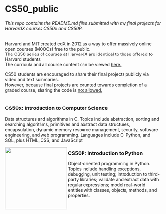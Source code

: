 # CS50_public

###### This repo contains the README.md files submitted with my final projects for HarvardX courses CS50x and CS50P.  
    
Harvard and MIT created edX in 2012 as a way to offer massively online open courses (MOOCs) free to the public.  
The CS50 series of courses at HarvardX are identical to those offered to Harvard students.  
The curricula and all course content can be viewed <a href="https://cs50.harvard.edu/x/2024/courses/" > here. </a>

CS50 students are encouraged to share their final projects publicly via video and text summaries.  
However, because final projects are counted towards completion of a graded course, sharing the code is <a href="https://cs50.harvard.edu/x/2024/honesty/" title="Academic integrity statement and details"> not allowed. </a>  
<br>


### CS50x: Introduction to Computer Science

Data structures and algorithms in C. 
Topics include abstraction, sorting and searching algorithms, primitives and abstract data structures, encapsulation, dynamic memory resource management, security, software engineering, and web programming. Languages include C, Python, and SQL, plus HTML, CSS, and JavaScript.

<img src = "https://certificates.cs50.io/a55d244c-46c3-4ba2-ac7e-ab521c5d7189.png?size=100x" width=200 align=left alt="" title="Certificate of Completion CS50x"/>

### CS50P: Introduction to Python

Object-oriented programming in Python. 
Topics include handling exceptions, debugging, unit testing; introduction to third-party libraries; validate and extract data with regular expressions; model real-world entities with classes, objects, methods, and properties. 

